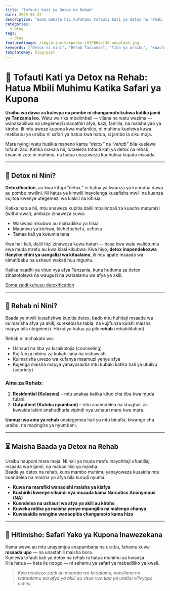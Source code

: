 ```yaml
---
title: "Tofauti Kati ya Detox na Rehab"
date: 2025-06-22
description: "Soma makala hii kufahamu tofauti kati ya detox na rehab, hatua mbili muhimu katika tiba ya uraibu nchini Tanzania."
categories:
  - blog
tags:
  - blog
featuredimage: /img/alina-karpenko-jH1PBHevj38-unsplash.jpg
keywords: ["Detox ni nini", "Rehab Tanzania", "Tiba ya uraibu", "Kuacha dawa za kulevya", "Safari ya uponyaji", "Matibabu ya uraibu nchini Tanzania"]
templateKey: blog-post
---
```


# 🧠 Tofauti Kati ya Detox na Rehab: Hatua Mbili Muhimu Katika Safari ya Kupona

**Uraibu wa dawa za kulevya na pombe ni changamoto kubwa katika jamii ya Tanzania leo.** Watu wa rika mbalimbali — vijana na watu wazima — wanakabiliwa na utegemezi unaoathiri afya, kazi, familia, na maisha yao ya kiroho. Ili mtu aweze kupona kwa mafanikio, ni muhimu kuelewa kuwa matibabu ya uraibu ni safari ya hatua kwa hatua, si jambo la siku moja.

Mara nyingi watu husikia maneno kama *“detox”* na *“rehab”* bila kuelewa tofauti zao. Katika makala hii, tutaeleza tofauti kati ya detox na rehab, kwanini zote ni muhimu, na hatua unazoweza kuchukua kupata msaada.

---

## 🚿 Detox ni Nini?

**Detoxification**, au kwa kifupi “detox,” ni hatua ya kwanza ya kuondoa dawa au pombe mwilini. Ni hatua ya kimwili inayolenga kusafisha mwili na kuanza kujitoa kwenye utegemezi wa kiakili na kihisia.

Katika hatua hii, mtu anaweza kupitia dalili mbalimbali za kuacha matumizi (withdrawal), ambazo zinaweza kuwa:
- Wasiwasi mkubwa au mabadiliko ya hisia
- Maumivu ya kichwa, kichefuchefu, uchovu
- Tamaa kali ya kutumia tena

Kwa hali kali, dalili hizi zinaweza kuwa hatari — hasa kwa wale waliotumia kwa muda mrefu au kwa kiasi kikubwa. Kwa hiyo, **detox inapendekezwa ifanyike chini ya uangalizi wa kitaalamu**, ili mtu apate msaada wa kimatibabu na ushauri wakati huu mgumu.

Katika baadhi ya vituo vya afya Tanzania, kuna huduma za detox zinazotolewa na wauguzi na wataalamu wa afya ya akili.

[Soma zaidi kuhusu detoxification](/blog/detoxification-ni-nini)

---

## 🏥 Rehab ni Nini?

Baada ya mwili kusafishwa kupitia detox, bado mtu huhitaji msaada wa kuimarisha afya ya akili, kurekebisha tabia, na kujifunza kuishi maisha mapya bila utegemezi. Hii ndiyo hatua ya pili: **rehab** (rehabilitation).

Rehab ni mchakato wa:
- Ushauri na tiba ya kisaikolojia (counseling)
- Kujifunza mbinu za kukabiliana na vishawishi
- Kuimarisha uwezo wa kufanya maamuzi yenye afya
- Kujenga maisha mapya yanayosaidia mtu kubaki katika hali ya utulivu (sobriety)

### Aina za Rehab:
1. **Residential (Kulazwa)** – mtu anakaa katika kituo cha tiba kwa muda fulani.
2. **Outpatient (Kutoka nyumbani)** – mtu anaendelea na shughuli za kawaida lakini anahudhuria vipindi vya ushauri mara kwa mara.

**Uamuzi wa aina ya rehab** unategemea hali ya mtu binafsi, kiwango cha uraibu, na mazingira ya nyumbani.

---

## ⏳ Maisha Baada ya Detox na Rehab

Uraibu hauponi mara moja. Ni hali ya muda mrefu inayohitaji ufuatiliaji, msaada wa kijamii, na mabadiliko ya maisha.  
Baada ya detox na rehab, kuna mambo muhimu yanayoweza kusaidia mtu kuendelea na maisha ya afya bila kurudi nyuma:

- **Kuwa na marafiki wanaoishi maisha ya kiafya**
- **Kushiriki kwenye vikundi vya msaada kama Narcotics Anonymous (NA)**
- **Kuendelea na ushauri wa afya ya akili au kiroho**
- **Kuweka ratiba ya maisha yenye mpangilio na malengo chanya**
- **Kuwasaidia wengine wanaopitia changamoto kama hizo**

---

## 🌱 Hitimisho: Safari Yako ya Kupona Inawezekana

Kama wewe au mtu unayemjua anapambana na uraibu, fahamu kuwa **msaada upo** — na unastahili maisha bora.  
Kuelewa tofauti kati ya detox na rehab ni hatua muhimu ya kwanza.  
Kila hatua — hata ile ndogo — ni sehemu ya safari ya mabadiliko ya kweli.

> *Kwa maelezo zaidi au msaada wa kitaalamu, wasiliana na wataalamu wa afya ya akili au vituo vya tiba ya uraibu vilivyopo nchini.*
